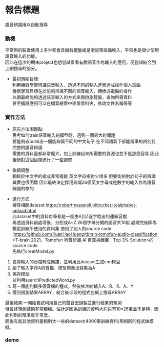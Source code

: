 # 報告標題
語音辨識用以自動搜尋

### 動機
平常用的裝置使用上多半都會具備有鍵盤或是滑鼠等設備輸入，平常也是很少使用語音輸入的功能。  
因此在這次的期末project也想嘗試看看有關語音作為輸入的應用，便嘗試結合到上網搜尋的部分。
 - 最初預期目標:  
利用機器學習辨識語音輸入，透過不同的輸入進而達成操作個人電腦  
機器學習目標在於能夠辨識不同的語音輸入，轉換成電腦的操作  
以期最終能夠透過語音輸入的方式來開啟瀏覽器，查詢所需資料  
甚至擴展應用可以在檔案總管中建置資料夾，修改文件名稱等等  

### 實作方法
 - 原先方法困難點:  
思考如何train語音輸入的模型時，遇到一個最大的問題  
要能夠去build出一個能辨識不同的中文句子 在不同語氣下都能精準的辨別且完整的語音辨識  
需要的資料量都非常龐大，加上訓練起來所需要的資源也並不是那麼容易
因此後續對這個目標進行了一些調整  
 - 後續調整:  
相較於中文字的組成非常複雜 英文字母相對少很多 但要能夠對於句子的辨識其實也很困難
因此最終決定採用辨識26個英文字母或是數字的輸入作為語音辨識的標的

 - 進行方式  
搜尋相關dataset:https://robertmassaioli.bitbucket.io/alphabet-upload.html  
此dataset中的資料每筆都是一個由A到Z逐字唸出的連續音檔  
再透過資料前處理後，分割成A~Z 26個字母分開的語音共10組
處理完後即為模型訓練所使用的資料集
使用了別人的source code :https://github.com/KuanHaoHuang/tbrain-tomofun-audio-classification  
<T-brain 2021，Tomofun 狗音辨識 AI 百萬挑戰賽：Top 3% Solution>的source code  
先執行creatModel.py  
 1. 會將輸入的音檔轉成頻譜，並利用此dataset生成cnn模型  
 2. 給了輸入字母A的音檔，模型預測出結果為A  
 3. 保存模型  
並利用searchPredictedWord.py  
 4. 寫一個能判斷多個音檔的程式，然後依次給輸入A、R、R、A、Y  
 5. 得到預測結果ARRAY，結合後半段的程式在網上搜尋ARRAY  

最後結果:一開始嘗試利用自己的聲音去錄製並進行結果的預測  
但最終預測結果非常糟糕。估計是因為訓練的資料大約只有10*26筆並不足夠，因此判別的精準度非常低。  
而後有就其他資料量相對大一些的dataset(4000筆訓練資料)用相同的程式做模擬。  
### demo  
